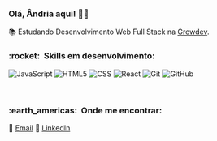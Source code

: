 

<h3> Olá, Ândria aqui! 👩‍🎓 </h3>


📚 Estudando Desenvolvimento Web Full Stack na <a href="[link da sua faculdade](https://www.growdev.com.br/)">Growdev</a>.


<h3> :rocket: &nbsp;Skills em desenvolvimento: </h3>

  ![JavaScript](https://img.shields.io/badge/-JavaScript-333333?style=flat&logo=javascript)
  ![HTML5](https://img.shields.io/badge/-HTML5-333333?style=flat&logo=HTML5)
  ![CSS](https://img.shields.io/badge/-CSS-333333?style=flat&logo=CSS3&logoColor=1572B6)
  ![React](https://img.shields.io/badge/-React-333333?style=flat&logo=react)
  ![Git](https://img.shields.io/badge/-Git-333333?style=flat&logo=git)
  ![GitHub](https://img.shields.io/badge/-GitHub-333333?style=flat&logo=github)

<br/>

<h3> :earth_americas: &nbsp;Onde me encontrar: </h3> 
📧 <a href="mailto:andria.aquino@gmail.com">Email</a>
💼 <a href="https://www.linkedin.com/in/andriaferreira/">LinkedIn</a>
